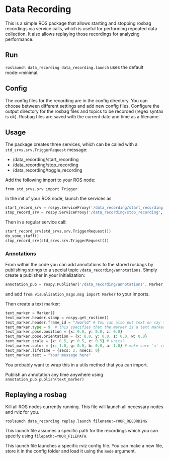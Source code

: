 # Data Recording
This is a simple ROS package that allows starting and stopping rosbag recordings via service calls, 
which is useful for performing repeated data collection. It also allows replaying those recordings for
analyzing performance.

## Run
`roslaunch data_recording data_recording.launch` uses the default mode:=minimal.  

## Config
The config files for the recording are in the config directory. You can choose between different settings and add new config files.
Configure the output directory for the rosbag files and topics to be recorded (regex syntax is ok).
Rosbag files are saved with the current date and time as a filename.

## Usage

The package creates three services, which can be called with a `std_srvs.srv.TriggerRequest` message:
* /data\_recording/start\_recording
* /data\_recording/stop\_recording
* /data\_recording/toggle\_recording

Add the following import to your ROS node:

`from std_srvs.srv import Trigger`

In the init of your ROS node, launch the services as
```python
start_record_srv = rospy.ServiceProxy('/data_recording/start_recording', Trigger)
stop_record_srv = rospy.ServiceProxy('/data_recording/stop_recording', Trigger)
```

Then in a regular service call:

```python
start_record_srv(std_srvs.srv.TriggerRequest())
do_some_stuff()
stop_record_srv(std_srvs.srv.TriggerRequest())
```

### Annotations

From within the code you can add annotations to the stored rosbags by publishing 
strings to a special topic `/data_recording/annotations`. 
Simply create a publisher in your initialization: 
```python
annotation_pub = rospy.Publisher('/data_recording/annotations', Marker, queue_size=10)
```
and add `from visualization_msgs.msg import Marker` to your imports.

Then create a text marker:

```python
text_marker = Marker()
text_marker.header.stamp = rospy.get_rostime()
text_marker.header.frame_id = "/world" # You can also put text on say the end effector!
text_marker.type = 9  # this specifies that the marker is a text marker
text_marker.pose.position = {x: 0.0, y: 0.0, z: 0.0}
text_marker.pose.orientation = {x: 0.0, y: 0.0, z: 0.0, w: 0.0}
text_marker.scale = {x: 0.5, y: 0.5, z: 0.5} # units?
text_marker.color = {r: 1.0, g: 0.0, b: 0.0, a: 1.0} # make sure 'a' is set to >0, otherwise invisible
text_marker.lifetime = {secs: 2, nsecs: 0}
text_marker.text = "Your message here"
```

You probably want to wrap this in a utils method that you can import.

Publish an annotation any time anywhere using `annotation_pub.publish(text_marker)`

## Replaying a rosbag

Kill all ROS nodes currently running. This file will launch all necessary nodes and rviz for you.

```roslaunch data_recording replay.launch filename:=YOUR_RECORDING```

This launch file assumes a specific path for the recordings which you can
specify using `filepath:=YOUR_FILEPATH`.

This launch file launches a specific rviz config file. You can make a new file, store it in the config folder
and load it using the `mode` argument.

